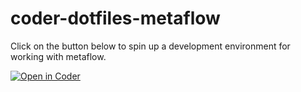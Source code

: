 # coder-dotfiles-metaflow
Click on the button below to spin up a development environment for working with metaflow.

[![Open in Coder](https://coder.cytoreason.com/open-in-coder.svg)](https://coder.cytoreason.com/templates/yoni/cr-u20-r4-full-crran/workspace?mode=manual&param.jetbrains_ide=PY&param.cpu=4&param.memory=7&param.home_disk_size=19&param.resource_automation=yes&param.type_gpus=nvidia-tesla-t4&param.support_docker=yes&param.data_access=public&param.tmpdir=%2Ftmp&param.default_python_version=3.10&param.CRRAN+Snapshot=bleeding&param.RStudio+Examples=false&param.App+Sharing=owner&param.Dotfiles+URL+%28Cytoreason+github+repo%29=https%3A%2F%2Fgithub.com%2FCytoreason%2Fcoder-dotfiles-metaflow.git)
